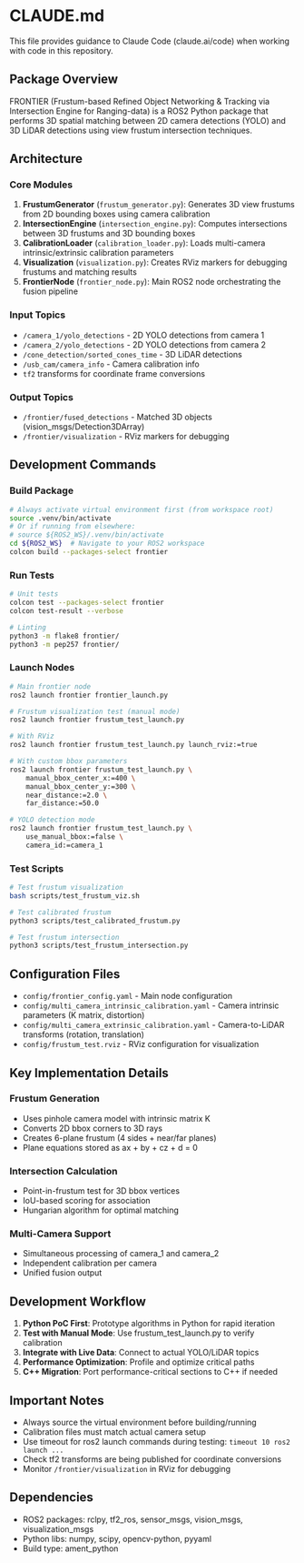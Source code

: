 # CLAUDE.md

This file provides guidance to Claude Code (claude.ai/code) when working with code in this repository.

## Package Overview

FRONTIER (Frustum-based Refined Object Networking & Tracking via Intersection Engine for Ranging-data) is a ROS2 Python package that performs 3D spatial matching between 2D camera detections (YOLO) and 3D LiDAR detections using view frustum intersection techniques.

## Architecture

### Core Modules

1. **FrustumGenerator** (`frustum_generator.py`): Generates 3D view frustums from 2D bounding boxes using camera calibration
2. **IntersectionEngine** (`intersection_engine.py`): Computes intersections between 3D frustums and 3D bounding boxes
3. **CalibrationLoader** (`calibration_loader.py`): Loads multi-camera intrinsic/extrinsic calibration parameters
4. **Visualization** (`visualization.py`): Creates RViz markers for debugging frustums and matching results
5. **FrontierNode** (`frontier_node.py`): Main ROS2 node orchestrating the fusion pipeline

### Input Topics
- `/camera_1/yolo_detections` - 2D YOLO detections from camera 1
- `/camera_2/yolo_detections` - 2D YOLO detections from camera 2
- `/cone_detection/sorted_cones_time` - 3D LiDAR detections
- `/usb_cam/camera_info` - Camera calibration info
- `tf2` transforms for coordinate frame conversions

### Output Topics
- `/frontier/fused_detections` - Matched 3D objects (vision_msgs/Detection3DArray)
- `/frontier/visualization` - RViz markers for debugging

## Development Commands

### Build Package
```bash
# Always activate virtual environment first (from workspace root)
source .venv/bin/activate
# Or if running from elsewhere:
# source ${ROS2_WS}/.venv/bin/activate
cd ${ROS2_WS}  # Navigate to your ROS2 workspace
colcon build --packages-select frontier
```

### Run Tests
```bash
# Unit tests
colcon test --packages-select frontier
colcon test-result --verbose

# Linting
python3 -m flake8 frontier/
python3 -m pep257 frontier/
```

### Launch Nodes

```bash
# Main frontier node
ros2 launch frontier frontier_launch.py

# Frustum visualization test (manual mode)
ros2 launch frontier frustum_test_launch.py

# With RViz
ros2 launch frontier frustum_test_launch.py launch_rviz:=true

# With custom bbox parameters
ros2 launch frontier frustum_test_launch.py \
    manual_bbox_center_x:=400 \
    manual_bbox_center_y:=300 \
    near_distance:=2.0 \
    far_distance:=50.0

# YOLO detection mode
ros2 launch frontier frustum_test_launch.py \
    use_manual_bbox:=false \
    camera_id:=camera_1
```

### Test Scripts
```bash
# Test frustum visualization
bash scripts/test_frustum_viz.sh

# Test calibrated frustum
python3 scripts/test_calibrated_frustum.py

# Test frustum intersection
python3 scripts/test_frustum_intersection.py
```

## Configuration Files

- `config/frontier_config.yaml` - Main node configuration
- `config/multi_camera_intrinsic_calibration.yaml` - Camera intrinsic parameters (K matrix, distortion)
- `config/multi_camera_extrinsic_calibration.yaml` - Camera-to-LiDAR transforms (rotation, translation)
- `config/frustum_test.rviz` - RViz configuration for visualization

## Key Implementation Details

### Frustum Generation
- Uses pinhole camera model with intrinsic matrix K
- Converts 2D bbox corners to 3D rays
- Creates 6-plane frustum (4 sides + near/far planes)
- Plane equations stored as ax + by + cz + d = 0

### Intersection Calculation
- Point-in-frustum test for 3D bbox vertices
- IoU-based scoring for association
- Hungarian algorithm for optimal matching

### Multi-Camera Support
- Simultaneous processing of camera_1 and camera_2
- Independent calibration per camera
- Unified fusion output

## Development Workflow

1. **Python PoC First**: Prototype algorithms in Python for rapid iteration
2. **Test with Manual Mode**: Use frustum_test_launch.py to verify calibration
3. **Integrate with Live Data**: Connect to actual YOLO/LiDAR topics
4. **Performance Optimization**: Profile and optimize critical paths
5. **C++ Migration**: Port performance-critical sections to C++ if needed

## Important Notes

- Always source the virtual environment before building/running
- Calibration files must match actual camera setup
- Use timeout for ros2 launch commands during testing: `timeout 10 ros2 launch ...`
- Check tf2 transforms are being published for coordinate conversions
- Monitor `/frontier/visualization` in RViz for debugging

## Dependencies

- ROS2 packages: rclpy, tf2_ros, sensor_msgs, vision_msgs, visualization_msgs
- Python libs: numpy, scipy, opencv-python, pyyaml
- Build type: ament_python